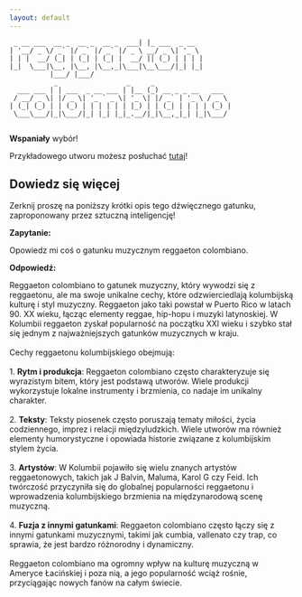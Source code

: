 ```yaml
---
layout: default
---
```


```                                 _              
 _ __ ___  __ _  __ _  __ _  ___| |_ ___  _ __  
| '__/ _ \/ _` |/ _` |/ _` |/ _ \ __/ _ \| '_ \ 
| | |  __/ (_| | (_| | (_| |  __/ || (_) | | | |
|_|  \___|\__, |\__, |\__,_|\___|\__\___/|_| |_|
          |___/ |___/                           
           _                 _     _                   
  ___ ___ | | ___  _ __ ___ | |__ (_) __ _ _ __   ___  
 / __/ _ \| |/ _ \| '_ ` _ \| '_ \| |/ _` | '_ \ / _ \ 
| (_| (_) | | (_) | | | | | | |_) | | (_| | | | | (_) |
 \___\___/|_|\___/|_| |_| |_|_.__/|_|\__,_|_| |_|\___/ 
                                                       
```
**Wspaniały** wybór!

Przykładowego utworu możesz posłuchać [tutaj](https://p.scdn.co/mp3-preview/c68c8081615f6d3ddca71be0871ae32c29cb074b)!
## Dowiedz się więcej
Zerknij proszę na poniższy krótki opis tego dźwięcznego gatunku, zaproponowany przez sztuczną inteligencję!



**Zapytanie:**

Opowiedz mi coś o gatunku muzycznym reggaeton colombiano.

**Odpowiedź:**

Reggaeton colombiano to gatunek muzyczny, który wywodzi się z reggaetonu, ale ma swoje unikalne cechy, które odzwierciedlają kolumbijską kulturę i styl muzyczny. Reggaeton jako taki powstał w Puerto Rico w latach 90. XX wieku, łącząc elementy reggae, hip-hopu i muzyki latynoskiej. W Kolumbii reggaeton zyskał popularność na początku XXI wieku i szybko stał się jednym z najważniejszych gatunków muzycznych w kraju.<br><br>Cechy reggaetonu kolumbijskiego obejmują:<br><br>1. **Rytm i produkcja**: Reggaeton colombiano często charakteryzuje się wyrazistym bitem, który jest podstawą utworów. Wiele produkcji wykorzystuje lokalne instrumenty i brzmienia, co nadaje im unikalny charakter.<br><br>2. **Teksty**: Teksty piosenek często poruszają tematy miłości, życia codziennego, imprez i relacji międzyludzkich. Wiele utworów ma również elementy humorystyczne i opowiada historie związane z kolumbijskim stylem życia.<br><br>3. **Artystów**: W Kolumbii pojawiło się wielu znanych artystów reggaetonowych, takich jak J Balvin, Maluma, Karol G czy Feid. Ich twórczość przyczyniła się do globalnej popularności reggaetonu i wprowadzenia kolumbijskiego brzmienia na międzynarodową scenę muzyczną.<br><br>4. **Fuzja z innymi gatunkami**: Reggaeton colombiano często łączy się z innymi gatunkami muzycznymi, takimi jak cumbia, vallenato czy trap, co sprawia, że jest bardzo różnorodny i dynamiczny.<br><br>Reggaeton colombiano ma ogromny wpływ na kulturę muzyczną w Ameryce Łacińskiej i poza nią, a jego popularność wciąż rośnie, przyciągając nowych fanów na całym świecie.